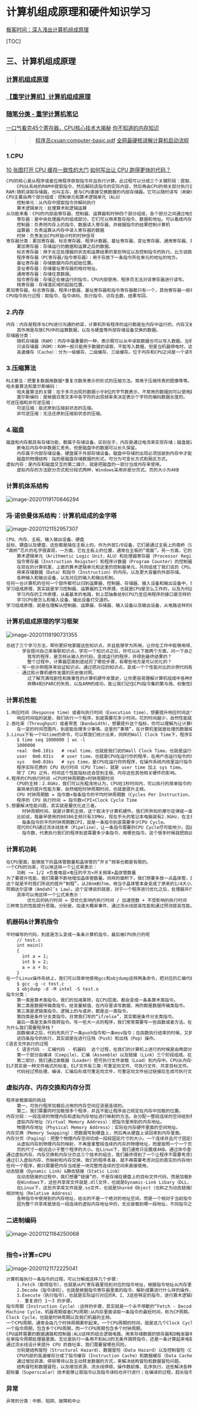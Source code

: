 # 计算机组成原理和硬件知识学习
[极客时间：深入浅出计算机组成原理](https://www.baidu.com)

[TOC]


## 三、计算机组成原理
### [计算机组成原理](https://www.cnblogs.com/reminis/p/12896053.html)
### [【重学计算机】计算机组成原理](https://www.cnblogs.com/flashsun/p/10628433.html)
### [随笔分类 - 重学计算机笔记](https://www.cnblogs.com/flashsun/category/1391951.html)
[一口气看完45个寄存器，CPU核心技术大揭秘](https://www.cnblogs.com/xuanyuan/p/13850548.html)
[你不知道的内存知识](https://www.cnblogs.com/jiagoujishu/p/13850552.html)
>> [程序员cxuan:computer-basic.pdf]()
>> [全网最硬核讲解计算机启动流程](https://www.cnblogs.com/flashsun/p/13942138.html)
### 1.CPU
[10 张图打开 CPU 缓存一致性的大门](https://www.cnblogs.com/xiaolincoding/p/13886559.html)
[如何写出让 CPU 跑得更快的代码？](https://www.cnblogs.com/xiaolincoding/p/13836230.html)
```markdown
CPU的核心是从程序或者应用程序获取指令并且执行计算。此过程可以分成三个关键阶段：提取、解码、执行。
    CPU从系统的RAM中提取指令，然后解码该指令的实际内容，然后再由CPU的相关部分执行该指令。     
RAM:随机读取存储器，也叫主存，是与CPU直接交换数据的内部存储器。它可以随时读写（刷新时除外），速度快，通常作为操作系统或其他正在运行的查询的临时数据存储介质。
CPU主要由两个部分组成：控制单元和算术逻辑单元（ALU）
    控制单元：从内存中提取指令并解码执行
    算术逻辑单元：处理算术和逻辑运算
从功能来看：CPU的内部由寄存器、控制器、运算器和时钟四个部分组成，各个部分之间通过电信号连通。
    寄存器：是中央处理器内的组成部分。它们可以用来暂存指令、数据和地址。可以看成内存的一种。
    控制器：负责吧内存上的指令、数据读入寄存器，并根据指令的结果控制计算机
    运算器：负责运算从内存中读入寄存器的数据
    时钟：负责发出CPU开始计时的时钟信号
寄存器分类：累加寄存器、标志寄存器、程序计数器、基址寄存器、变址寄存器、通用寄存器、指令寄存器、栈寄存器。
    累加寄存器：存储运行的数据和运算之后的数据。
    标志寄存器：用于反应处理器的状态和运算结果的某些特征以及控制指令的执行。比方说跳转指令。
    程序寄存器（PC寄存器/指令寄存器）：用于存放下一条指令所在单元的地址的地方。
    基址寄存器：存储数据内存的起始位置。
    变址寄存器：存储基址寄存器的相对地址。
    通用寄存器：存储任意数据。
    指令寄存器：存储正在被运行的指令，CPU内部使用，程序员无法对该寄存器进行读写。
    栈寄存器：存储渣区域的起始位置。
累加寄存器、标志寄存器、程序计数器、基址寄存器和指令寄存器都只有一个，其他寄存器一般有多个。
CPU指令执行过程：取指令、指令译码、执行指令、访存去数、结果写回。
```
### 2.内存
```markdown
内存：内存是程序与CPU进行沟通的桥梁，计算机所有程序的运行都是在内存中运行的，内存又被称为主存。
    其作用是存放CPU中的运算数据，以及与硬盘等外部存储设备交换的数据。
存储器分类：
    随机存储器（RAM）：内存中最重要的一种，表示既可以从中读取数据也可以写入数据。当机器关闭时，内存中的信息会丢失。
    只读存储器（ROM）：ROM一般只能用于数据的读取，不能写入数据，但是当机器停电时，这些数据不会丢失。
    高速缓存（Cache）：分为一级缓存、二级缓存、三级缓存。位于内存和CPU之间是一个读写速度比内存更快的存储器。
```
### 3.压缩算法
```markdown
RLE算法：把重复数据用数据*重复次数来表示的形式的压缩方法。常用于压缩传真的图像等等。缺点：只能由于特定序列的数据有效果。
哈夫曼算法和莫尔斯编码：
    哈夫曼算法的关键：在于多次出现的数据小于8位的字节数表示，不常用的数据则可以使用超过8位的字节数表示。
    莫尔斯编码：是根据日常文本中各字符的出现频率来决定表示个字符的编码数据长度的。
可逆压缩和非可逆压缩：
    可逆压缩：能还原到压缩前状态的压缩。
    非可逆压缩：无法还原到压缩前状态的压缩。
```
### 4.磁盘
```markdown
磁盘和内存都具有存储功能，都属于存储设备。区别在于，内存是通过电流来实现存储；磁盘是通过磁记录技术来实现存储。
    断电后内存中非数据汇丢失，但是磁盘中的数据可以长久保留。
    内存属于内部存储设备，硬盘属于外部存储设备。磁盘中存储的出现必须加装到内存中才能运行。
    磁盘的物理结构：指的是磁盘存储数据的形式。可分为可变长方式和扇区方式。
虚拟内存：是内存和磁盘交互的第二媒介，就是把磁盘的一部分当成内存来使用。
    虚拟内存的方法欧分页式和分段式两种，Windows采用非是分页式。页的大小为4KB
```
### 计算机体系结构
![image-20201119170846294](https://raw.githubusercontent.com/peng4444/picgo/main/img/20201119170853.png)
### 冯·诺依曼体系结构：计算机组成的金字塔
![image-20201121152957307](https://raw.githubusercontent.com/peng4444/picgo/main/img/20201121152957.png)
```markdown
CPU、内存、主板、输入输出设备、硬盘
鼠标、键盘以及硬盘，这些都是插在主板上的。作为外部I/O设备，它们是通过主板上的南桥（SouthBridge）芯片组，来控制和CPU之间的通信的。
“南桥”芯片的名字很直观，一方面，它在主板上的位置，通常在主板的“南面”。另一方面，它的作用就是作为“桥”，来连接鼠标、键盘以及硬盘这些外部设备和CPU之间的通信。
    算术逻辑单元（Arithmetic Logic Unit，ALU）和处理器寄存器（Processor Register）的处理器单元（Processing Unit），用来完成各种算术和逻辑运算。
    指令寄存器（Instruction Reigster）和程序计数器（Program Counter）的控制器单元（Control Unit/CU），用来控制程序的流程，通常就是不同条件下的分支和跳转。
    在现在的计算机里，上面的算术逻辑单元和这里的控制器单元，共同组成了我们说的 CPU。
    用来存储数据（Data）和指令（Instruction）的内存。以及更大容量的外部存储。
    各种输入和输出设备，以及对应的输入和输出机制。
任何一台计算机的任何一个部件都可以归到运算器、控制器、存储器、输入设备和输出设备中，而所有的现代计算机也都是基于这个基础架构来设计开发的。
学习组成原理，其实就是学习控制器、运算器的工作原理，也就是CPU是怎么工作的，以及为何这样设计；
    学习内存的工作原理，从最基本的电路，到上层抽象给到CPU乃至应用程序的接口是怎样的；
    学习CPU是怎么和输入设备、输出设备打交道的。
学习组成原理，就是在理解从控制器、运算器、存储器、输入设备以及输出设备，从电路这样的硬件，到最终开放给软件的接口，是怎么运作的，为什么要设计成这样，以及在软件开发层面怎么尽可能用好它。
```
### 计算机组成原理的学习框架
![image-20201119190731355](https://raw.githubusercontent.com/peng4444/picgo/main/img/20201119190731.png)
```markdown
总结了三个学习方法，帮你更好地掌握这些知识点，并且能够学为所用，让你在工作中能够用得上。
    - 学会提问自己来串联知识点。学完一个知识点之后，你可以从下面两个方面，问一下自己。
        我写的程序，是怎样从输入的代码，变成运行的程序，并得到最终结果的？
        整个过程中，计算器层面到底经历了哪些步骤，有哪些地方是可以优化的？
    - 写一些示例程序来验证知识点。通过把对应的知识点，变成一个个性能对比的示例代码程序记录下来，是把这些知识点融汇贯通的好方法。
    - 通过和计算机硬件发展的历史做对照。
        过了解充满戏剧性和故事性的计算机硬件发展史，让你更容易理解计算机组成中各种原理的由来。
        奔腾4和SPARC的失败，以及ARM的成功，能让我们记住CPU指令集的繁与简、权衡性能和功耗的重要性，而现今高速发展的机器学习和边缘计算，又给计算机硬件设计带来了新的挑战。   
```
### 计算机性能
```markdown
1.响应时间（Response time）或者叫执行时间（Execution time），想要提升响应时间这个性能指标，你可以理解为让计算机“跑得更快”。
    响应时间指的就是，我们执行一个程序，到底需要花多少时间。花的时间越少，自然性能就越好。
2.吞吐率（Throughput）或者带宽（Bandwidth），想要提升这个指标，你可以理解为让计算机“搬得更多”。  
    在一定的时间范围内，到底能处理多少事情。这里的“事情”，在计算机里就是处理的数据或者执行的程序指令。
3.Linux下有一个叫time的命令，可以帮我们统计出来，同样的Wall Clock Time下，程序实际在CPU上到底花了多少时间。
    $ time seq 1000000 | wc -l
    1000000
    real  0m0.101s   # real time，也就是我们说的Wall Clock Time，也就是运行程序整个过程中流逝掉的时间；
    user  0m0.031s   # user time，也就是CPU在运行你的程序，在用户态运行指令的时间；
    sys   0m0.016s   # sys time，是CPU在运行你的程序，在操作系统内核里运行指令的时间。
    程序实际花费的 CPU 执行时间（CPU Time），就是 user time 加上 sys time。
    除了 CPU 之外，时间这个性能指标还会受到主板、内存这些其他相关硬件的影响。
4.程序的CPU执行时间 =CPU时钟周期数×时钟周期时间
    CPU的主频：2.8GHz，我们可以先粗浅地认为，CPU在1秒时间内，可以执行的简单指令的数量是2.8G条。
    最简单的提升性能方案，自然缩短时钟周期时间，也就是提升主频。
    CPU 时钟周期数 = 指令数×每条指令的平均时钟周期数（Cycles Per Instruction，简称 CPI）
    程序的 CPU 执行时间 = 指令数×CPI×Clock Cycle Time
5.想要解决性能问题，其实就是要优化这三者。
    - 时钟周期时间，就是计算机主频，这个取决于计算机硬件。我们所熟知的摩尔定律就一直在不停地提高我们计算机的主频。
    比如说，我最早使用的80386主频只有33MHz，现在手头的笔记本电脑就有2.9GHz，在主频层面，就提升了将近100倍。
    - 每条指令的平均时钟周期数CPI，就是一条指令到底需要多少CPU Cycle。
    现代的CPU通过流水线技术（Pipeline），让一条指令需要的CPU Cycle尽可能地少。因此，对于CPI的优化，也是计算机组成和体系结构中的重要一环。
    - 指令数，代表执行我们的程序到底需要多少条指令、用哪些指令。这个很多时候就把挑战交给了编译器。同样的代码，编译成计算机指令时候，就有各种不同的表示方式。
```
### 计算机功耗
```markdown
在CPU里面，能够放下的晶体管数量和晶体管的“开关”频率也都是有限的。
一个CPU的功率，可以用这样一个公式来表示：
    功耗 ~= 1/2 ×负载电容×电压的平方×开关频率×晶体管数量
为了要提升性能，我们需要不断地增加晶体管数量。同样的面积下，我们想要多放一点晶体管，就要把晶体管造得小一点。
这个就是平时我们所说的提升“制程”。从28nm到7nm，相当于晶体管本身变成了原来的1/4大小。
阿姆达尔定律（Amdahl’s Law）。这个定律说的就是，对于一个程序进行优化之后，处理器并行运算之后效率提升的情况。
    具体可以用这样一个公式来表示：
        优化后的执行时间 = 受优化影响的执行时间 / 加速倍数 + 不受影响的执行时间
三种常见的性能提升思路，分别是，加速大概率事件、通过流水线提高性能和通过预测提高性能。
```
### 机器码&计算机指令
```markdown
平时编写的代码，到底是怎么变成一条条计算机指令，最后被CPU执行的呢
    // test.c
    int main()
    {
      int a = 1; 
      int b = 2;
      a = a + b;
    }
在一个Linux操作系统上，我们可以简单地使用gcc和objdump这样两条命令，把对应的汇编代码和机器码都打印出来。
    $ gcc -g -c test.c
    $ objdump -d -M intel -S test.o
指令分类：
    第一类是算术类指令。我们的加减乘除，在CPU层面，都会变成一条条算术类指令。
    第二类是数据传输类指令。给变量赋值、在内存里读写数据，用的都是数据传输类指令。
    第三类是逻辑类指令。逻辑上的与或非，都是这一类指令。
    第四类是条件分支类指令。日常我们写的“if/else”，其实都是条件分支类指令。
    最后一类是无条件跳转指令。写一些大一点的程序，我们常常需要写一些函数或者方法。在调用函数的时候，其实就是发起了一个无条件跳转指令。
为什么我们需要程序栈？
    函数编译之后，代码先执行了一条push指令和一条mov指令；在函数执行结束的时候，又执行了一条pop和一条ret指令。
    这四条指令的执行，其实就是在进行压栈（Push）和出栈（Pop）操作。
C语言文件执行的过程
    C 语言代码 - 汇编代码 - 机器码  这个过程，在我们的计算机上进行的时候是由两部分组成的。
    第一个部分由编译（Compile）、汇编（Assemble）以及链接（Link）三个阶段组成。在这三个阶段完成之后，我们就生成了一个可执行文件。
    第二部分，我们通过装载器（Loader）把可执行文件装载（Load）到内存中。CPU从内存中读取指令和数据，来开始真正执行程序。
ELF其实是一种文件格式的标准，ELF文件有三类:可重定向文件、可执行文件、共享目标文件。
    代码经过预处理、编译、汇编后形成可重定向文件，可重定向文件经过链接后生成可执行文件。
```
### 虚拟内存、内存交换和内存分页
````markdown
程序装载面临的挑战
    第一，可执行程序加载后占用的内存空间应该是连续的。
    第二，我们需要同时加载很多个程序，并且不能让程序自己规定在内存中加载的位置。
内存分段：一段连续的物理内存和虚拟内存地址进行映射的方法。会分配一整段连续的空间给到程序。
    虚拟内存地址（Virtual Memory Address）：把指令里用到的内存地址。
    物理内存地址（Physical Memory Address）：实际在内存硬件里面的空间地址。
内存交换（Memory Swapping）：把数据写到硬盘上，然后再从硬盘上读回来到内存里面。 
内存分页（Paging）：把整个物理内存空间切成一段段固定尺寸的大小。一个连续并且尺寸固定的内存空间叫页（Page）
    从虚拟内存到物理内存的映射，不再是拿整段连续的内存的物理地址，而是按照一个一个页来的。
    页的尺寸一般远远小于整个程序的大小。在Linux下，我们通常只设置成4KB。通过命令查看$ getconf PAGE_SIZE
通过虚拟内存、内存交换和内存分页这三个技术的组合，我们最终得到了一个让程序不需要考虑实际的物理内存地址、大小和当前分配空间的解决方案。
通过引入虚拟内存、页映射和内存交换，我们的程序本身，就不再需要考虑对应的真实的内存地址、程序加载、内存管理等问题了。
任何一个程序，都只需要把内存当成是一块完整而连续的空间来直接使用。
动态链接（Dynamic Link）&静态链接（Static Link）
    在动态链接的过程中，我们想要“链接”的，不是存储在硬盘上的目标文件代码，而是加载到内存中的共享库（Shared Libraries）。
    在Windows下，这些共享库文件就是.dll文件，也就是Dynamic-Link Libary（DLL，动态链接库）。
    在Linux下，这些共享库文件就是.so文件，也就是Shared Object（也称之为动态链接库）。
相对地址（Relative Address）
    各种指令中使用到的内存地址，给出的不是一个绝对的地址空间，而是一个相对于当前指令偏移量的内存地址。
    因为整个共享库是放在一段连续的虚拟内存地址中的，无论装载到哪一段地址，不同指令之间的相对地址都是不变的。            
````
### 二进制编码
![image-20201121164250068](https://raw.githubusercontent.com/peng4444/picgo/main/img/20201121164250.png)
```markdown

```
### 指令+计算=CPU
![image-20201121172225041](https://raw.githubusercontent.com/peng4444/picgo/main/img/20201121172225.png)
```markdown
计算机每执行一条指令的过程，可以分解成这样几个步骤:
    1.Fetch（取得指令），也就是从PC寄存器里找到对应的指令地址，根据指令地址从内存里把具体的指令，加载到指令寄存器中，然后把PC寄存器自增，好在未来执行下一条指令。
    2.Decode（指令译码），也就是根据指令寄存器里面的指令，解析成要进行什么样的操作，是R、I、J中的哪一种指令，具体要操作哪些寄存器、数据或者内存地址。
    3.Execute（执行指令），也就是实际运行对应的R、I、J这些特定的指令，进行算术逻辑操作、数据传输或者直接的地址跳转。
    4. 重复进行 1～3 的步骤。
指令周期（Instruction Cycle）:这样的步骤，其实就是一个永不停歇的“Fetch - Decode - Execute”的循环，称之为指令周期（Instruction Cycle）。
Machine Cycle，机器周期或者CPU周期:从内存里面读取一条指令的最短时间，称为CP周期。
Clock Cycle，也就是时钟周期以及我们机器的主频。
一个CPU周期，通常会由几个时钟周期累积起来。一个CPU周期的时间，就是这几个Clock Cycle的总和。
一个指令周期，包含多个CPU周期，而一个CPU周期包含多个时钟周期。
CPU运转需要的数据通路和控制器:ALU这样的组合逻辑电路、用来存储数据的锁存器和D触发器电路、用来实现PC寄存器的计数器电路，以及用来解码和寻址的译码器电路。
在单指令周期处理器里面，无论是执行一条用不到ALU的无条件跳转指令，还是一条计算起来电路特别复杂的浮点数乘法运算，我们都等要等满一个时钟周期。
通过流水线设计来提升 CPU 的吞吐率，我们需要冒哪些风险。
    分别是结构冒险（Structural Hazard）、数据冒险（Data Hazard）以及控制冒险（Control Hazard）。
    CPU内部的高速缓存分成了指令缓存（Instruction Cache）和数据缓存（Data Cache）两部分。
    通过增加资源、停顿等待以及主动转发数据的方式，来解决结构冒险和数据冒险问题。
    结构冒险和数据冒险，以及增加资源、流水线停顿、操作数前推、乱序执行，这些解决各种“冒险”的技术方案。
超标量（Superscalar）技术能够让取指令以及指令译码也并行进行；在编译的过程，超长指令字（VLIW）技术可以搞定指令先后的依赖关系，使得一次可以取一个指令包。
```
### 异常
```markdown
异常的分类：中断、陷阱、故障和中止

```
###
